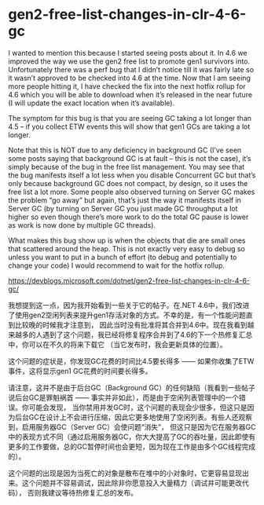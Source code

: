 <h1>gen2-free-list-changes-in-clr-4-6-gc</h1>

I wanted to mention this because I started seeing posts about it. In 4.6 we improved the way we use the gen2 free list to promote gen1 survivors into. 
Unfortunately there was a perf bug that I didn’t notice till it was fairly late so it wasn’t approved to be checked into 4.6 at the time. Now that I am seeing more people hitting it, 
I have checked the fix into the next hotfix rollup for 4.6 which you will be able to download when it’s released in the near future (I will update the exact location when it’s available).

The symptom for this bug is that you are seeing GC taking a lot longer than 4.5 – if you collect ETW events this will show that gen1 GCs are taking a lot longer.

Note that this is NOT due to any deficiency in background GC (I’ve seen some posts saying that background GC is at fault – this is not the case), 
it’s simply because of the bug in the free list management. 
You may see that the bug manifests itself a lot less when you disable Concurrent GC but that’s only because background GC does not compact, 
by design, so it uses the free list a lot more. Some people also observed turning on Server GC makes the problem “go away” but again, 
that’s just the way it manifests itself in Server GC (by turning on Server GC you just made GC throughput a lot higher 
so even though there’s more work to do the total GC pause is lower as work is now done by multiple GC threads).

What makes this bug show up is when the objects that die are small ones that scattered around the heap. 
This is not exactly very easy to debug so unless you want to put in a bunch of effort (to debug and potentially to change your code) I would recommend to wait for the hotfix rollup.

https://devblogs.microsoft.com/dotnet/gen2-free-list-changes-in-clr-4-6-gc/

我想提到这一点，因为我开始看到一些关于它的帖子。在.NET 4.6中，我们改进了使用gen2空闲列表来提升gen1存活对象的方式。不幸的是，有一个性能问题直到比较晚的时候我才注意到，
因此当时没有批准将其合并到4.6中。现在我看到越来越多的人遇到了这个问题，我已经将修复程序合并到了4.6的下一个热修复汇总中，你可以在不久的将来下载它
（当它发布时，我会更新具体的位置）。

这个问题的症状是，你发现GC花费的时间比4.5要长得多 —— 如果你收集了ETW事件，这将显示gen1 GC花费的时间要长得多。

请注意，这并不是由于后台GC（Background GC）的任何缺陷（我看到一些帖子说后台GC是罪魁祸首 —— 事实并非如此），而是由于空闲列表管理中的一个错误。你可能会发现，
当你禁用并发GC时，这个问题的表现会少很多，但这只是因为后台GC在设计上不会进行压缩，因此它更多地使用了空闲列表。有些人还观察到，启用服务器GC（Server GC）会使问题“消失”，
但这只是因为它在服务器GC中的表现方式不同（通过启用服务器GC，你大大提高了GC的吞吐量，因此即使有更多的工作要做，总的GC暂停时间也会更短，因为现在工作是由多个GC线程完成的）。


这个问题的出现是因为当死亡的对象是散布在堆中的小对象时，它更容易显现出来。这个问题并不容易调试，因此除非你愿意投入大量精力（调试并可能更改代码），
否则我建议等待热修复汇总的发布。